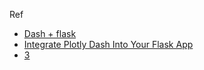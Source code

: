 Ref
* [Dash + flask](https://blog.csdn.net/x_iesheng/article/details/105653106)
* [Integrate Plotly Dash Into Your Flask App](https://hackersandslackers.com/plotly-dash-with-flask/)
* [3](https://dash.plotly.com/integrating-dash)
